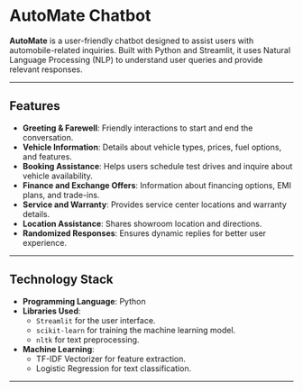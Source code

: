 # AutoMate Chatbot

**AutoMate** is a user-friendly chatbot designed to assist users with automobile-related inquiries. Built with Python and Streamlit, it uses Natural Language Processing (NLP) to understand user queries and provide relevant responses.

---

## Features

- **Greeting & Farewell**: Friendly interactions to start and end the conversation.
- **Vehicle Information**: Details about vehicle types, prices, fuel options, and features.
- **Booking Assistance**: Helps users schedule test drives and inquire about vehicle availability.
- **Finance and Exchange Offers**: Information about financing options, EMI plans, and trade-ins.
- **Service and Warranty**: Provides service center locations and warranty details.
- **Location Assistance**: Shares showroom location and directions.
- **Randomized Responses**: Ensures dynamic replies for better user experience.

---

## Technology Stack

- **Programming Language**: Python
- **Libraries Used**:
  - `Streamlit` for the user interface.
  - `scikit-learn` for training the machine learning model.
  - `nltk` for text preprocessing.
- **Machine Learning**: 
  - TF-IDF Vectorizer for feature extraction.
  - Logistic Regression for text classification.

---
